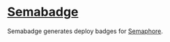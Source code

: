# [Semabadge][]

Semabadge generates deploy badges for [Semaphore][].

[Semabadge]: https://github.com/tfausak/semabadge
[Semaphore]: https://semaphoreci.com
